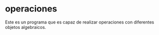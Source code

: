 # operaciones
Este es un programa que es capaz de realizar operaciones con diferentes objetos algebraicos.
